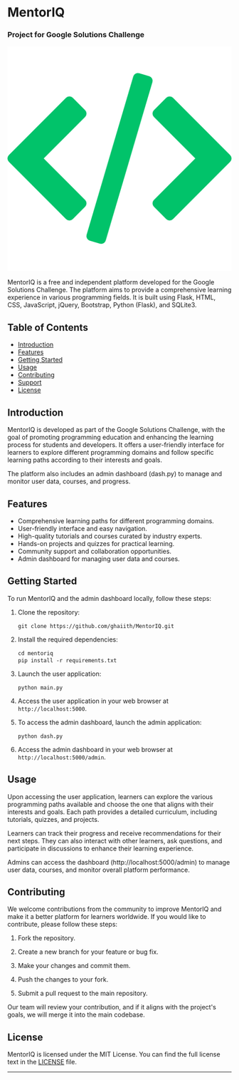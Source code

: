 # MentorIQ
### Project for Google Solutions Challenge

![](/static/images/programming-code-signs.png)

MentorIQ is a free and independent platform developed for the Google Solutions Challenge. The platform aims to provide a comprehensive learning experience in various programming fields. It is built using Flask, HTML, CSS, JavaScript, jQuery, Bootstrap, Python (Flask), and SQLite3.

## Table of Contents

- [Introduction](#introduction)
- [Features](#features)
- [Getting Started](#getting-started)
- [Usage](#usage)
- [Contributing](#contributing)
- [Support](#support)
- [License](#license)

## Introduction

MentorIQ is developed as part of the Google Solutions Challenge, with the goal of promoting programming education and enhancing the learning process for students and developers. It offers a user-friendly interface for learners to explore different programming domains and follow specific learning paths according to their interests and goals.

The platform also includes an admin dashboard (dash.py) to manage and monitor user data, courses, and progress.

## Features

- Comprehensive learning paths for different programming domains.
- User-friendly interface and easy navigation.
- High-quality tutorials and courses curated by industry experts.
- Hands-on projects and quizzes for practical learning.
- Community support and collaboration opportunities.
- Admin dashboard for managing user data and courses.

## Getting Started

To run MentorIQ and the admin dashboard locally, follow these steps:

1. Clone the repository:

   ```
   git clone https://github.com/ghaiith/MentorIQ.git
   ```

2. Install the required dependencies:

   ```
   cd mentoriq
   pip install -r requirements.txt
   ```

3. Launch the user application:

   ```
   python main.py
   ```

4. Access the user application in your web browser at `http://localhost:5000`.

5. To access the admin dashboard, launch the admin application:

   ```
   python dash.py
   ```

6. Access the admin dashboard in your web browser at `http://localhost:5000/admin`.

## Usage

Upon accessing the user application, learners can explore the various programming paths available and choose the one that aligns with their interests and goals. Each path provides a detailed curriculum, including tutorials, quizzes, and projects.

Learners can track their progress and receive recommendations for their next steps. They can also interact with other learners, ask questions, and participate in discussions to enhance their learning experience.

Admins can access the dashboard (http://localhost:5000/admin) to manage user data, courses, and monitor overall platform performance.

## Contributing

We welcome contributions from the community to improve MentorIQ and make it a better platform for learners worldwide. If you would like to contribute, please follow these steps:

1. Fork the repository.

2. Create a new branch for your feature or bug fix.

3. Make your changes and commit them.

4. Push the changes to your fork.

5. Submit a pull request to the main repository.

Our team will review your contribution, and if it aligns with the project's goals, we will merge it into the main codebase.



## License

MentorIQ is licensed under the MIT License. You can find the full license text in the [LICENSE](LICENSE) file.

---
